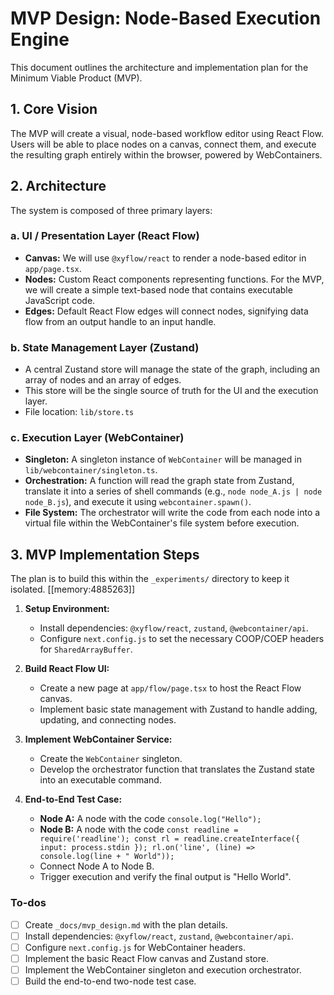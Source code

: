 <!-- 35a4fe17-423d-4380-b59e-1d123941645a b2311f73-e8e2-4b27-acf0-2e17a5ad0d2b -->
# MVP Design: Node-Based Execution Engine

This document outlines the architecture and implementation plan for the Minimum Viable Product (MVP).

## 1. Core Vision

The MVP will create a visual, node-based workflow editor using React Flow. Users will be able to place nodes on a canvas, connect them, and execute the resulting graph entirely within the browser, powered by WebContainers.

## 2. Architecture

The system is composed of three primary layers:

### a. UI / Presentation Layer (React Flow)

-   **Canvas:** We will use `@xyflow/react` to render a node-based editor in `app/page.tsx`.
-   **Nodes:** Custom React components representing functions. For the MVP, we will create a simple text-based node that contains executable JavaScript code.
-   **Edges:** Default React Flow edges will connect nodes, signifying data flow from an output handle to an input handle.

### b. State Management Layer (Zustand)

-   A central Zustand store will manage the state of the graph, including an array of nodes and an array of edges.
-   This store will be the single source of truth for the UI and the execution layer.
-   File location: `lib/store.ts`

### c. Execution Layer (WebContainer)

-   **Singleton:** A singleton instance of `WebContainer` will be managed in `lib/webcontainer/singleton.ts`.
-   **Orchestration:** A function will read the graph state from Zustand, translate it into a series of shell commands (e.g., `node node_A.js | node node_B.js`), and execute it using `webcontainer.spawn()`.
-   **File System:** The orchestrator will write the code from each node into a virtual file within the WebContainer's file system before execution.

## 3. MVP Implementation Steps

The plan is to build this within the `_experiments/` directory to keep it isolated. [[memory:4885263]]

1.  **Setup Environment:**

    -   Install dependencies: `@xyflow/react`, `zustand`, `@webcontainer/api`.
    -   Configure `next.config.js` to set the necessary COOP/COEP headers for `SharedArrayBuffer`.

2.  **Build React Flow UI:**

    -   Create a new page at `app/flow/page.tsx` to host the React Flow canvas.
    -   Implement basic state management with Zustand to handle adding, updating, and connecting nodes.

3.  **Implement WebContainer Service:**

    -   Create the `WebContainer` singleton.
    -   Develop the orchestrator function that translates the Zustand state into an executable command.

4.  **End-to-End Test Case:**

    -   **Node A:** A node with the code `console.log("Hello");`
    -   **Node B:** A node with the code `const readline = require('readline'); const rl = readline.createInterface({ input: process.stdin }); rl.on('line', (line) => console.log(line + " World"));`
    -   Connect Node A to Node B.
    -   Trigger execution and verify the final output is "Hello World".

### To-dos

- [ ] Create `_docs/mvp_design.md` with the plan details.
- [ ] Install dependencies: `@xyflow/react`, `zustand`, `@webcontainer/api`.
- [ ] Configure `next.config.js` for WebContainer headers.
- [ ] Implement the basic React Flow canvas and Zustand store.
- [ ] Implement the WebContainer singleton and execution orchestrator.
- [ ] Build the end-to-end two-node test case.
